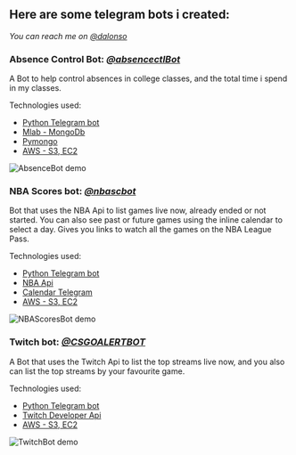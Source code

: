 ## Here are some telegram bots i created:

*You can reach me on [@dalonso](http://telegram.me/dalonso)*

### Absence Control Bot: *[@absencectlBot](http://telegram.me/absencectlBot)*

A Bot to help control absences in college classes, and the total time i spend in my classes.

Technologies used:
- [Python Telegram bot](https://github.com/python-telegram-bot/python-telegram-bot)
- [Mlab - MongoDb](https://mlab.com)
- [Pymongo](https://api.mongodb.com/python/current/)
- [AWS - S3, EC2](https://aws.amazon.com/pt/)

![AbsenceBot demo](https://s3.amazonaws.com/hackultura/Public/Markdown_gifs/absencebot.gif)

### NBA Scores bot: *[@nbascbot](http://telegram.me/nbascbot)*

Bot that uses the NBA Api to list games live now, already ended or not started. You can also see past or future games using the inline calendar to select a day.
Gives you links to watch all the games on the NBA League Pass.

Technologies used:
- [Python Telegram bot](https://github.com/python-telegram-bot/python-telegram-bot)
- [NBA Api](https://data.nba.net/prod/v2/20190110/scoreboard.json)
- [Calendar Telegram](https://github.com/unmonoqueteclea/calendar-telegram)
- [AWS - S3, EC2](https://aws.amazon.com/pt/)


![NBAScoresBot demo](https://s3.amazonaws.com/hackultura/Public/Markdown_gifs/nbabot.gif)

### Twitch bot:  *[@CSGOALERTBOT](http://telegram.me/CSGOALERTBOT)*

A Bot that uses the Twitch Api to list the top streams live now, and you also can list the top streams by your favourite game.

Technologies used:
- [Python Telegram bot](https://github.com/python-telegram-bot/python-telegram-bot)
- [Twitch Developer Api](https://dev.twitch.tv/)
- [AWS - S3, EC2](https://aws.amazon.com/pt/)

![TwitchBot demo](https://s3.amazonaws.com/hackultura/Public/Markdown_gifs/twitchbot.gif)
